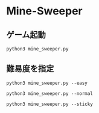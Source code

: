 # Mine-Sweeper

## ゲーム起動
```
python3 mine_sweeper.py
```

## 難易度を指定
```
python3 mine_sweeper.py --easy
```
```
python3 mine_sweeper.py --normal
```
```
python3 mine_sweeper.py --sticky
```